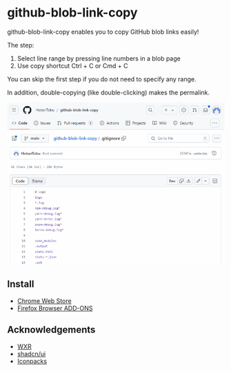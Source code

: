 # github-blob-link-copy

github-blob-link-copy enables you to copy GitHub blob links easily!

The step:

1. Select line range by pressing line numbers in a blob page
2. Use copy shortcut Ctrl + C or Cmd + C

You can skip the first step if you do not need to specify any range.

In addition, double-copying (like double-clicking) makes the permalink.

![](./demo.gif)

## Install

- [Chrome Web Store](https://chromewebstore.google.com/detail/github-blob-link-copy/fmkbcbfemfgkfplpmjnajdnhkocdaaal)
- [Firefox Browser ADD-ONS](https://addons.mozilla.org/ja/firefox/addon/github-blob-link-copy/)

## Acknowledgements

- [WXR](https://wxt.dev/)
- [shadcn/ui](https://ui.shadcn.com/)
- [Iconpacks](https://www.iconpacks.net/)
